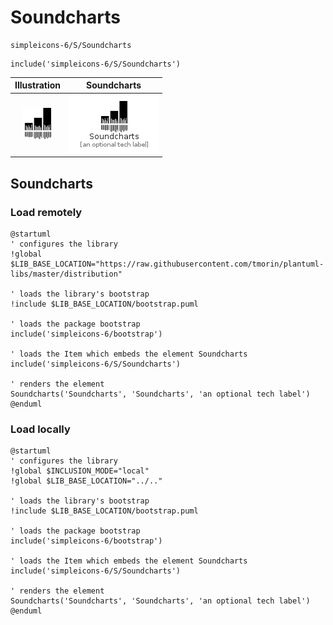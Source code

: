 # Soundcharts


```text
simpleicons-6/S/Soundcharts
```

```text
include('simpleicons-6/S/Soundcharts')
```



| Illustration | Soundcharts |
| :---: | :---: |
| ![illustration for Illustration](../../simpleicons-6/S/Soundcharts.png) | ![illustration for Soundcharts](../../simpleicons-6/S/Soundcharts.Local.png) |




## Soundcharts

### Load remotely
```plantuml
@startuml
' configures the library
!global $LIB_BASE_LOCATION="https://raw.githubusercontent.com/tmorin/plantuml-libs/master/distribution"

' loads the library's bootstrap
!include $LIB_BASE_LOCATION/bootstrap.puml

' loads the package bootstrap
include('simpleicons-6/bootstrap')

' loads the Item which embeds the element Soundcharts
include('simpleicons-6/S/Soundcharts')

' renders the element
Soundcharts('Soundcharts', 'Soundcharts', 'an optional tech label')
@enduml
```

### Load locally
```plantuml
@startuml
' configures the library
!global $INCLUSION_MODE="local"
!global $LIB_BASE_LOCATION="../.."

' loads the library's bootstrap
!include $LIB_BASE_LOCATION/bootstrap.puml

' loads the package bootstrap
include('simpleicons-6/bootstrap')

' loads the Item which embeds the element Soundcharts
include('simpleicons-6/S/Soundcharts')

' renders the element
Soundcharts('Soundcharts', 'Soundcharts', 'an optional tech label')
@enduml
```


